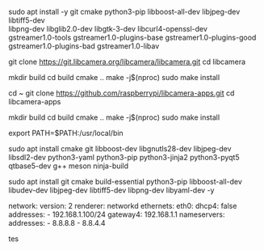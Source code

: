 sudo apt install -y git cmake python3-pip libboost-all-dev libjpeg-dev libtiff5-dev \
    libpng-dev libglib2.0-dev libgtk-3-dev libcurl4-openssl-dev \
    gstreamer1.0-tools gstreamer1.0-plugins-base gstreamer1.0-plugins-good \
    gstreamer1.0-plugins-bad gstreamer1.0-libav


git clone https://git.libcamera.org/libcamera/libcamera.git
cd libcamera

mkdir build
cd build
cmake ..
make -j$(nproc)
sudo make install

cd ~
git clone https://github.com/raspberrypi/libcamera-apps.git
cd libcamera-apps

mkdir build
cd build
cmake ..
make -j$(nproc)
sudo make install

export PATH=$PATH:/usr/local/bin

sudo apt install cmake git libboost-dev libgnutls28-dev libjpeg-dev \
libsdl2-dev python3-yaml python3-pip python3-jinja2 python3-pyqt5 \
qtbase5-dev g++ meson ninja-build

sudo apt install git cmake build-essential python3-pip libboost-all-dev libudev-dev libjpeg-dev libtiff5-dev libpng-dev libyaml-dev -y

network:
  version: 2
  renderer: networkd
  ethernets:
    eth0:
      dhcp4: false
      addresses:
        - 192.168.1.100/24
      gateway4: 192.168.1.1
      nameservers:
        addresses:
          - 8.8.8.8
          - 8.8.4.4


tes

